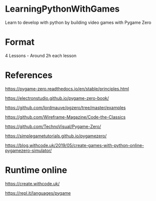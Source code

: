 # LearningPythonWithGames
Learn to develop with python by building video games with Pygame Zero

# Format
4 Lessons - Around 2h each lesson

# References

https://pygame-zero.readthedocs.io/en/stable/principles.html

https://electronstudio.github.io/pygame-zero-book/

https://github.com/lordmauve/pgzero/tree/master/examples

https://github.com/Wireframe-Magazine/Code-the-Classics

https://github.com/TechnoVisual/Pygame-Zero/

https://simplegametutorials.github.io/pygamezero/

https://blog.withcode.uk/2019/05/create-games-with-python-online-pygamezero-simulator/

# Runtime online

https://create.withcode.uk/

https://repl.it/languages/pygame